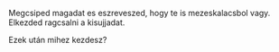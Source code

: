 Megcsiped magadat es eszreveszed, hogy te is mezeskalacsbol vagy. Elkezded ragcsalni a kisujjadat.

Ezek után mihez kezdesz?
